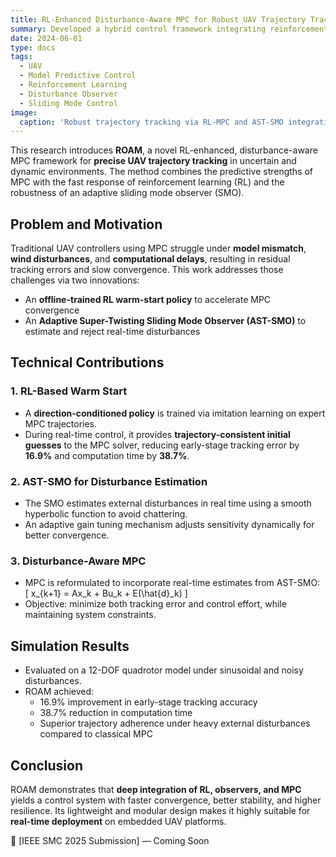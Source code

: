```yaml
---
title: RL-Enhanced Disturbance-Aware MPC for Robust UAV Trajectory Tracking
summary: Developed a hybrid control framework integrating reinforcement learning and sliding mode observer into MPC for disturbance-aware UAV tracking.
date: 2024-06-01
type: docs
tags:
  - UAV
  - Model Predictive Control
  - Reinforcement Learning
  - Disturbance Observer
  - Sliding Mode Control
image:
  caption: 'Robust trajectory tracking via RL-MPC and AST-SMO integration'
---
```


This research introduces **ROAM**, a novel RL-enhanced, disturbance-aware MPC framework for **precise UAV trajectory tracking** in uncertain and dynamic environments. The method combines the predictive strengths of MPC with the fast response of reinforcement learning (RL) and the robustness of an adaptive sliding mode observer (SMO).

## Problem and Motivation

Traditional UAV controllers using MPC struggle under **model mismatch**, **wind disturbances**, and **computational delays**, resulting in residual tracking errors and slow convergence. This work addresses those challenges via two innovations:
- An **offline-trained RL warm-start policy** to accelerate MPC convergence
- An **Adaptive Super-Twisting Sliding Mode Observer (AST-SMO)** to estimate and reject real-time disturbances

## Technical Contributions

### 1. RL-Based Warm Start
- A **direction-conditioned policy** is trained via imitation learning on expert MPC trajectories.
- During real-time control, it provides **trajectory-consistent initial guesses** to the MPC solver, reducing early-stage tracking error by **16.9%** and computation time by **38.7%**.

### 2. AST-SMO for Disturbance Estimation
- The SMO estimates external disturbances in real time using a smooth hyperbolic function to avoid chattering.
- An adaptive gain tuning mechanism adjusts sensitivity dynamically for better convergence.

### 3. Disturbance-Aware MPC
- MPC is reformulated to incorporate real-time estimates from AST-SMO:
  \[
  x_{k+1} = Ax_k + Bu_k + E(\hat{d}_k)
  \]
- Objective: minimize both tracking error and control effort, while maintaining system constraints.

## Simulation Results

- Evaluated on a 12-DOF quadrotor model under sinusoidal and noisy disturbances.
- ROAM achieved:
  - 16.9% improvement in early-stage tracking accuracy
  - 38.7% reduction in computation time
  - Superior trajectory adherence under heavy external disturbances compared to classical MPC

## Conclusion

ROAM demonstrates that **deep integration of RL, observers, and MPC** yields a control system with faster convergence, better stability, and higher resilience. Its lightweight and modular design makes it highly suitable for **real-time deployment** on embedded UAV platforms.

📄 [IEEE SMC 2025 Submission] — Coming Soon

<!-- [Hugo Blox Builder](https://hugoblox.com) is designed to give technical content creators a seamless experience. You can focus on the content and the Hugo Blox Builder which this template is built upon handles the rest.

**Embed videos, podcasts, code, LaTeX math, and even test students!**

On this page, you'll find some examples of the types of technical content that can be rendered with Hugo Blox.

## Video

Teach your course by sharing videos with your students. Choose from one of the following approaches:

{{< youtube D2vj0WcvH5c >}}

**Youtube**:

    {{</* youtube w7Ft2ymGmfc */>}}

**Bilibili**:

    {{</* bilibili id="BV1WV4y1r7DF" */>}}

**Video file**

Videos may be added to a page by either placing them in your `assets/media/` media library or in your [page's folder](https://gohugo.io/content-management/page-bundles/), and then embedding them with the _video_ shortcode:

    {{</* video src="my_video.mp4" controls="yes" */>}}

## Podcast

You can add a podcast or music to a page by placing the MP3 file in the page's folder or the media library folder and then embedding the audio on your page with the _audio_ shortcode:

    {{</* audio src="ambient-piano.mp3" */>}}

Try it out:

{{< audio src="ambient-piano.mp3" >}}

## Test students

Provide a simple yet fun self-assessment by revealing the solutions to challenges with the `spoiler` shortcode:

```markdown
{{</* spoiler text="👉 Click to view the solution" */>}}
You found me!
{{</* /spoiler */>}}
```

renders as

{{< spoiler text="👉 Click to view the solution" >}} You found me 🎉 {{< /spoiler >}}

## Math

Hugo Blox Builder supports a Markdown extension for $\LaTeX$ math. You can enable this feature by toggling the `math` option in your `config/_default/params.yaml` file.

To render _inline_ or _block_ math, wrap your LaTeX math with `{{</* math */>}}$...${{</* /math */>}}` or `{{</* math */>}}$$...$${{</* /math */>}}`, respectively.

{{% callout note %}}
We wrap the LaTeX math in the Hugo Blox _math_ shortcode to prevent Hugo rendering our math as Markdown.
{{% /callout %}}

Example **math block**:

```latex
{{</* math */>}}
$$
\gamma_{n} = \frac{ \left | \left (\mathbf x_{n} - \mathbf x_{n-1} \right )^T \left [\nabla F (\mathbf x_{n}) - \nabla F (\mathbf x_{n-1}) \right ] \right |}{\left \|\nabla F(\mathbf{x}_{n}) - \nabla F(\mathbf{x}_{n-1}) \right \|^2}
$$
{{</* /math */>}}
```

renders as

{{< math >}}
$$\gamma_{n} = \frac{ \left | \left (\mathbf x_{n} - \mathbf x_{n-1} \right )^T \left [\nabla F (\mathbf x_{n}) - \nabla F (\mathbf x_{n-1}) \right ] \right |}{\left \|\nabla F(\mathbf{x}_{n}) - \nabla F(\mathbf{x}_{n-1}) \right \|^2}$$
{{< /math >}}

Example **inline math** `{{</* math */>}}$\nabla F(\mathbf{x}_{n})${{</* /math */>}}` renders as {{< math >}}$\nabla F(\mathbf{x}_{n})${{< /math >}}.

Example **multi-line math** using the math linebreak (`\\`):

```latex
{{</* math */>}}
$$f(k;p_{0}^{*}) = \begin{cases}p_{0}^{*} & \text{if }k=1, \\
1-p_{0}^{*} & \text{if }k=0.\end{cases}$$
{{</* /math */>}}
```

renders as

{{< math >}}

$$
f(k;p_{0}^{*}) = \begin{cases}p_{0}^{*} & \text{if }k=1, \\
1-p_{0}^{*} & \text{if }k=0.\end{cases}
$$

{{< /math >}}

## Code

Hugo Blox Builder utilises Hugo's Markdown extension for highlighting code syntax. The code theme can be selected in the `config/_default/params.yaml` file.


    ```python
    import pandas as pd
    data = pd.read_csv("data.csv")
    data.head()
    ```

renders as

```python
import pandas as pd
data = pd.read_csv("data.csv")
data.head()
```

## Inline Images

```go
{{</* icon name="python" */>}} Python
```

renders as

{{< icon name="python" >}} Python

## Did you find this page helpful? Consider sharing it 🙌 -->
